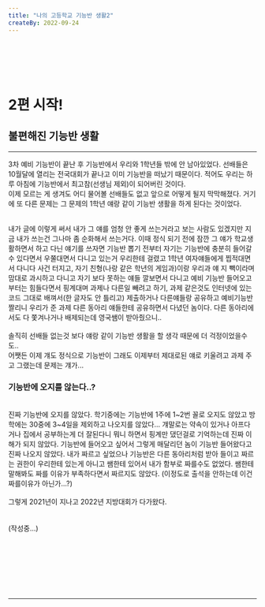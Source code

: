 ```yaml
---
title: "나의 고등학교 기능반 생활2"
createBy: 2022-09-24
---
```



<br>
<br>
<br>
<br>

# 2편 시작!

## 불편해진 기능반 생활
----
3차 예비 기능반이 끝난 후 기능반에서 우리와 1학년들 밖에 안 남아있었다. 선배들은 10월달에 열리는 전국대회가 끝나고 이미 기능반을 떠났기 때문이다. 적어도 우리는 하루 아침에 기능반에서 최고참(선생님 제외)이 되어버린 것이다.
<br>
이제 모르는 게 생겨도 어디 물어볼 선배들도 없고 앞으로 어떻게 될지 막막해졌다. 거기에 또 다른 문제는 그 문제의 1학년 얘랑 같이 기능반 생활을 하게 된다는 것이었다. 
<br>
<br>

내가 글에 이렇게 써서 내가 그 얘를 엄청 안 좋게 쓰는거라고 보는 사람도 있겠지만 지금 내가 쓰는건 그나마 좀 순화해서 쓰는거다. 이때 정식 되기 전에 잠깐 그 얘가 학교생활하면서 하고 다닌 얘기를 쓰자면 기능반 뽑기 전부터 자기는 기능반에 충분히 들어갈 수 있다면서 우쭐대면서 다니고 있는거 우리한테 걸렸고 1학년 여자얘들에게 찝적대면서 다니다 사건 터지고, 자기 친형(나랑 같은 학년의 게임과)이랑 우리과 얘 지 빽이라며 맘대로 과시하고 다니고 자기 보다 못하는 얘들 깔보면서 다니고 예비 기능반 들어오고 부터는 힘들다면서 핑계대며 과제나 다른일 빼려고 하기, 과제 같은것도 인터넷에 있는 코드 그대로 배껴서(한 글자도 안 틀리고) 제출하거나 다른얘들랑 공유하고 예비기능반 짤리니 우리가 준 과제 다른 동아리 얘들한테 공유하면서 다녔던 놈이다. 다른 동아리에서도 다 쫓겨나거나 배제되는데 영국쌤이 받아줬으니..
<br>
<br>
솔직히 선배들 없는것 보다 얘랑 같이 기능반 생활을 할 생각 때문에 더 걱정이었을수도..
<br>
어쨋든 이제 걔도 정식으로 기능반이 그래도 이제부터 제대로된 얘로 키울려고 과제 주고 그랬는데 문제는 걔가... 
<br>

### 기능반에 오지를 않는다..?

<br>
진짜 기능반에 오지를 않았다. 학기중에는 기능반에 1주에 1~2번 꼴로 오지도 않았고 방학에는 30중에 3~4일을 제외하고 나오지를 않았다... 걔말로는 약속이 있거나 아프다거나 집에서 공부하는게 더 잘된다니 뭐니 하면서 핑계만 댔던걸로 기억하는데 진짜 이해가 되지 않았다. 기능반에 들어오고 싶어서 그렇게 매달리던 놈이 기능반 들어왔다고 진짜 나오지 않았다. 내가 짜르고 싶었으나 기능반은 다른 동아리처럼 받아 들이고 짜르는 권한이 우리한테 있는게 아니고 쌤한테 있어서 내가 함부로 짜를수도 없었다. 쌤한테 말해봐도 짜를 이유가 부족하다면서 짜르지도 않았다. (이정도로 출석을 안하는데 이건 짜를이유가 아닌가...?) 

<br>
<br>
그렇게 2021년이 지나고 2022년 지방대회가 다가왔다.


<br>
<br>
<br>
(작성중...)
<br>
<br>
<br>
<br>
<br>
<br>
<br>
<br>



---

<br>

<Comment />